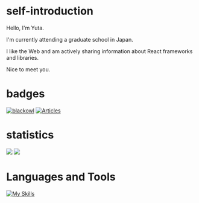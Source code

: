 # self-introduction

Hello, I'm Yuta. 

I'm currently attending a graduate school in Japan.

I like the Web and am actively sharing information about React frameworks and libraries. 

Nice to meet you.

# badges

[![blackowl](https://img.shields.io/endpoint?url=https%3A%2F%2Fatcoder-badges.now.sh%2Fapi%2Fatcoder%2Fjson%2Fblackowl)](https://atcoder.jp/users/blackowl) [![Articles](https://badgen.org/img/zenn/y_ta/articles?style=plastic)](https://zenn.dev/y_ta)

# statistics

![](http://github-profile-summary-cards.vercel.app/api/cards/repos-per-language?username=balckowl&theme=dracula) ![](http://github-profile-summary-cards.vercel.app/api/cards/most-commit-language?username=balckowl&theme=dracula)

# Languages and Tools

[![My Skills](https://skillicons.dev/icons?i=sass,bootstrap,tailwindcss,emotion,javascript,express,go,typescript,react,svelte,nextjs,vite,prisma,supabase,firebase,mongodb,postgresql,postman,vercel,graphql&perline=8)](https://skillicons.dev)
